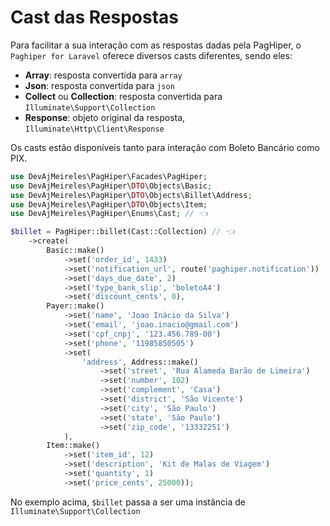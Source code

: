 # Cast das Respostas

Para facilitar a sua interação com as respostas dadas pela PagHiper, o `Paghiper for Laravel` oferece diversos casts diferentes, sendo eles:

- **Array**: resposta convertida para `array`
- **Json**: resposta convertida para `json`
- **Collect** ou **Collection**: resposta convertida para `Illuminate\Support\Collection`
- **Response**: objeto original da resposta, `Illuminate\Http\Client\Response`

<div class="alert alert-success">
    Os casts estão disponíveis tanto para interação com Boleto Bancário como PIX.
</div>

```php
use DevAjMeireles\PagHiper\Facades\PagHiper;
use DevAjMeireles\PagHiper\DTO\Objects\Basic;
use DevAjMeireles\PagHiper\DTO\Objects\Billet\Address;
use DevAjMeireles\PagHiper\DTO\Objects\Item;
use DevAjMeireles\PagHiper\Enums\Cast; // 👈

$billet = PagHiper::billet(Cast::Collection) // 👈
    ->create(
        Basic::make()
            ->set('order_id', 1433) 
            ->set('notification_url', route('paghiper.notification')) 
            ->set('days_due_date', 2) 
            ->set('type_bank_slip', 'boletoA4') 
            ->set('discount_cents', 0),
        Payer::make()
            ->set('name', 'Joao Inácio da Silva') 
            ->set('email', 'joao.inacio@gmail.com') 
            ->set('cpf_cnpj', '123.456.789-00') 
            ->set('phone', '11985850505')
            ->set(
                'address', Address::make()
                    ->set('street', 'Rua Alameda Barão de Limeira')
                    ->set('number', 102)
                    ->set('complement', 'Casa')
                    ->set('district', 'São Vicente')
                    ->set('city', 'São Paulo')
                    ->set('state', 'São Paulo')
                    ->set('zip_code', '13332251')
            ),
        Item::make()
            ->set('item_id', 12) 
            ->set('description', 'Kit de Malas de Viagem') 
            ->set('quantity', 1) 
            ->set('price_cents', 25000));
```

No exemplo acima, `$billet` passa a ser uma instância de `Illuminate\Support\Collection`

